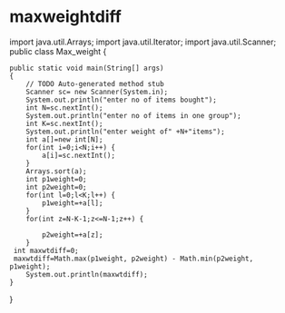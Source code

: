 # maxweightdiff

import java.util.Arrays;
import java.util.Iterator;
import java.util.Scanner;
public class Max_weight
{

	public static void main(String[] args)
	{
		// TODO Auto-generated method stub
		Scanner sc= new Scanner(System.in);
		System.out.println("enter no of items bought");
		int N=sc.nextInt();
		System.out.println("enter no of items in one group");
		int K=sc.nextInt();
		System.out.println("enter weight of" +N+"items");
		int a[]=new int[N];
		for(int i=0;i<N;i++) {
			a[i]=sc.nextInt();
		}
		Arrays.sort(a);
		int p1weight=0;
		int p2weight=0;
		for(int l=0;l<K;l++) {
			p1weight=+a[l];
		}
		for(int z=N-K-1;z<=N-1;z++) {
			
			p2weight=+a[z];
		}
	 int maxwtdiff=0;
	 maxwtdiff=Math.max(p1weight, p2weight) - Math.min(p2weight, p1weight);
		System.out.println(maxwtdiff);
	}

}
